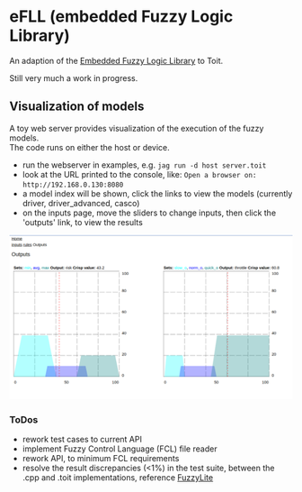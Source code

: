# eFLL  (embedded Fuzzy Logic Library)

An adaption of the [Embedded Fuzzy Logic Library](https://github.com/zerokol/eFLL) to Toit.  

Still very much a work in progress.  

## Visualization of models

A toy web server provides visualization of the execution of the fuzzy models.  
The code runs on either the host or device.
- run the webserver in examples, e.g. `jag run -d host server.toit`
- look at the URL printed to the console, like: `Open a browser on: http://192.168.0.130:8080`
- a model index will be shown, click the links to view the models (currently driver, driver_advanced, casco)
- on the inputs page, move the sliders to change inputs, then click the 'outputs' link, to view the results

![model: advanced_driver](./outputs.png)


### ToDos
- rework test cases to current API
- implement Fuzzy Control Language (FCL) file reader
- rework API, to minimum FCL requirements
- resolve the result discrepancies (<1%) in the test suite, between the .cpp and .toit implementations, reference [FuzzyLite](https://www.fuzzylite.com/)

